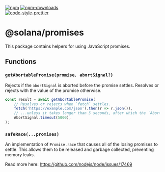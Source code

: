 [![npm][npm-image]][npm-url]
[![npm-downloads][npm-downloads-image]][npm-url]
<br />
[![code-style-prettier][code-style-prettier-image]][code-style-prettier-url]

[code-style-prettier-image]: https://img.shields.io/badge/code_style-prettier-ff69b4.svg?style=flat-square
[code-style-prettier-url]: https://github.com/prettier/prettier
[npm-downloads-image]: https://img.shields.io/npm/dm/@solana/promises?style=flat
[npm-image]: https://img.shields.io/npm/v/@solana/promises?style=flat
[npm-url]: https://www.npmjs.com/package/@solana/promises

# @solana/promises

This package contains helpers for using JavaScript promises.

## Functions

### `getAbortablePromise(promise, abortSignal?)`

Rejects if the `abortSignal` is aborted before the promise settles. Resolves or rejects with the value of the promise otherwise.

```ts
const result = await getAbortablePromise(
    // Resolves or rejects when `fetch` settles.
    fetch('https://example.com/json').then(r => r.json()),
    // ...unless it takes longer than 5 seconds, after which the `AbortSignal` is triggered.
    AbortSignal.timeout(5000),
);
```

### `safeRace(...promises)`

An implementation of `Promise.race` that causes all of the losing promises to settle. This allows them to be released and garbage collected, preventing memory leaks.

Read more here: https://github.com/nodejs/node/issues/17469
